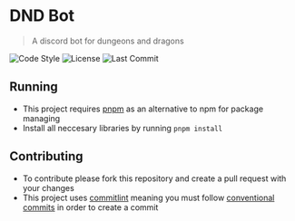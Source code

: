 # DND Bot
> A discord bot for dungeons and dragons

![Code Style](https://img.shields.io/badge/Code%20Style-Prettier-blue?style=flat-square)
![License](https://img.shields.io/github/license/Averyyyyyyyy/dnd-bot?style=flat-square)
![Last Commit](https://img.shields.io/github/last-commit/Averyyyyyyyy/dnd-bot?style=flat-square)

## Running
- This project requires [pnpm](https://pnpm.io/) as an alternative to npm for package managing
- Install all neccesary libraries by running `pnpm install`

## Contributing 
- To contribute please fork this repository and create a pull request with your changes 
- This project uses [commitlint](https://github.com/conventional-changelog/commitlint) meaning you must follow [conventional commits](https://www.conventionalcommits.org) in order to create a commit
